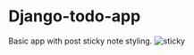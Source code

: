 # Django-todo-app
Basic app with post sticky note styling.
![sticky](https://user-images.githubusercontent.com/56833060/92501209-20a2a400-f1f6-11ea-9117-97307edd55a0.gif)
